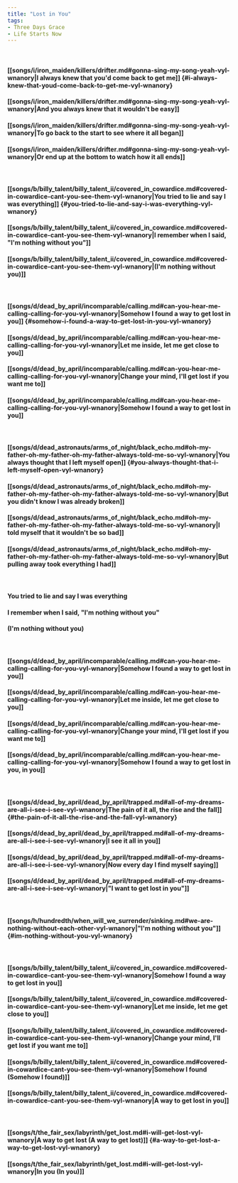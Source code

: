 ```yaml
---
title: "Lost in You"
tags:
- Three Days Grace
- Life Starts Now
---
```

&nbsp;
#### [[songs/i/iron_maiden/killers/drifter.md#gonna-sing-my-song-yeah-vyl-wnanory|I always knew that you'd come back to get me]] {#i-always-knew-that-youd-come-back-to-get-me-vyl-wnanory}
#### [[songs/i/iron_maiden/killers/drifter.md#gonna-sing-my-song-yeah-vyl-wnanory|And you always knew that it wouldn't be easy]]
#### [[songs/i/iron_maiden/killers/drifter.md#gonna-sing-my-song-yeah-vyl-wnanory|To go back to the start to see where it all began]]
#### [[songs/i/iron_maiden/killers/drifter.md#gonna-sing-my-song-yeah-vyl-wnanory|Or end up at the bottom to watch how it all ends]]
&nbsp;
#### [[songs/b/billy_talent/billy_talent_ii/covered_in_cowardice.md#covered-in-cowardice-cant-you-see-them-vyl-wnanory|You tried to lie and say I was everything]] {#you-tried-to-lie-and-say-i-was-everything-vyl-wnanory}
#### [[songs/b/billy_talent/billy_talent_ii/covered_in_cowardice.md#covered-in-cowardice-cant-you-see-them-vyl-wnanory|I remember when I said, "I'm nothing without you"]]
#### [[songs/b/billy_talent/billy_talent_ii/covered_in_cowardice.md#covered-in-cowardice-cant-you-see-them-vyl-wnanory|(I'm nothing without you)]]
&nbsp;
#### [[songs/d/dead_by_april/incomparable/calling.md#can-you-hear-me-calling-calling-for-you-vyl-wnanory|Somehow I found a way to get lost in you]] {#somehow-i-found-a-way-to-get-lost-in-you-vyl-wnanory}
#### [[songs/d/dead_by_april/incomparable/calling.md#can-you-hear-me-calling-calling-for-you-vyl-wnanory|Let me inside, let me get close to you]]
#### [[songs/d/dead_by_april/incomparable/calling.md#can-you-hear-me-calling-calling-for-you-vyl-wnanory|Change your mind, I'll get lost if you want me to]]
#### [[songs/d/dead_by_april/incomparable/calling.md#can-you-hear-me-calling-calling-for-you-vyl-wnanory|Somehow I found a way to get lost in you]]
&nbsp;
#### [[songs/d/dead_astronauts/arms_of_night/black_echo.md#oh-my-father-oh-my-father-oh-my-father-always-told-me-so-vyl-wnanory|You always thought that I left myself open]] {#you-always-thought-that-i-left-myself-open-vyl-wnanory}
#### [[songs/d/dead_astronauts/arms_of_night/black_echo.md#oh-my-father-oh-my-father-oh-my-father-always-told-me-so-vyl-wnanory|But you didn't know I was already broken]]
#### [[songs/d/dead_astronauts/arms_of_night/black_echo.md#oh-my-father-oh-my-father-oh-my-father-always-told-me-so-vyl-wnanory|I told myself that it wouldn't be so bad]]
#### [[songs/d/dead_astronauts/arms_of_night/black_echo.md#oh-my-father-oh-my-father-oh-my-father-always-told-me-so-vyl-wnanory|But pulling away took everything I had]]
&nbsp;
#### You tried to lie and say I was everything
#### I remember when I said, "I'm nothing without you"
#### (I'm nothing without you)
&nbsp;
#### [[songs/d/dead_by_april/incomparable/calling.md#can-you-hear-me-calling-calling-for-you-vyl-wnanory|Somehow I found a way to get lost in you]]
#### [[songs/d/dead_by_april/incomparable/calling.md#can-you-hear-me-calling-calling-for-you-vyl-wnanory|Let me inside, let me get close to you]]
#### [[songs/d/dead_by_april/incomparable/calling.md#can-you-hear-me-calling-calling-for-you-vyl-wnanory|Change your mind, I'll get lost if you want me to]]
#### [[songs/d/dead_by_april/incomparable/calling.md#can-you-hear-me-calling-calling-for-you-vyl-wnanory|Somehow I found a way to get lost in you, in you]]
&nbsp;
#### [[songs/d/dead_by_april/dead_by_april/trapped.md#all-of-my-dreams-are-all-i-see-i-see-vyl-wnanory|The pain of it all, the rise and the fall]] {#the-pain-of-it-all-the-rise-and-the-fall-vyl-wnanory}
#### [[songs/d/dead_by_april/dead_by_april/trapped.md#all-of-my-dreams-are-all-i-see-i-see-vyl-wnanory|I see it all in you]]
#### [[songs/d/dead_by_april/dead_by_april/trapped.md#all-of-my-dreams-are-all-i-see-i-see-vyl-wnanory|Now every day I find myself saying]]
#### [[songs/d/dead_by_april/dead_by_april/trapped.md#all-of-my-dreams-are-all-i-see-i-see-vyl-wnanory|"I want to get lost in you"]]
&nbsp;
#### [[songs/h/hundredth/when_will_we_surrender/sinking.md#we-are-nothing-without-each-other-vyl-wnanory|"I'm nothing without you"]] {#im-nothing-without-you-vyl-wnanory}
&nbsp;
#### [[songs/b/billy_talent/billy_talent_ii/covered_in_cowardice.md#covered-in-cowardice-cant-you-see-them-vyl-wnanory|Somehow I found a way to get lost in you]]
#### [[songs/b/billy_talent/billy_talent_ii/covered_in_cowardice.md#covered-in-cowardice-cant-you-see-them-vyl-wnanory|Let me inside, let me get close to you]]
#### [[songs/b/billy_talent/billy_talent_ii/covered_in_cowardice.md#covered-in-cowardice-cant-you-see-them-vyl-wnanory|Change your mind, I'll get lost if you want me to]]
#### [[songs/b/billy_talent/billy_talent_ii/covered_in_cowardice.md#covered-in-cowardice-cant-you-see-them-vyl-wnanory|Somehow I found (Somehow I found)]]
#### [[songs/b/billy_talent/billy_talent_ii/covered_in_cowardice.md#covered-in-cowardice-cant-you-see-them-vyl-wnanory|A way to get lost in you]]
&nbsp;
#### [[songs/t/the_fair_sex/labyrinth/get_lost.md#i-will-get-lost-vyl-wnanory|A way to get lost (A way to get lost)]] {#a-way-to-get-lost-a-way-to-get-lost-vyl-wnanory}
#### [[songs/t/the_fair_sex/labyrinth/get_lost.md#i-will-get-lost-vyl-wnanory|In you (In you)]]
